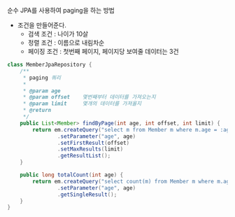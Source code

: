 순수 JPA를 사용하여 paging을 하는 방법
- 조건을 만들어준다.
  - 검색 조건 : 나이가 10살
  - 정렬 조건 : 이름으로 내림차순
  - 페이징 조건 : 첫번째 페이지, 페이지당 보여줄 데이터는 3건


```java
class MemberJpaRepository {
    /**
     * paging 쿼리
     *
     * @param age
     * @param offset    몇번째부터 데이터를 가져오는지
     * @param limit     몇개의 데이터를 가져올지
     * @return
     */
    public List<Member> findByPage(int age, int offset, int limit) {
        return em.createQuery("select m from Member m where m.age = :age order by m.username desc")
                .setParameter("age", age)
                .setFirstResult(offset)
                .setMaxResults(limit)
                .getResultList();
    }

    public long totalCount(int age) {
        return em.createQuery("select count(m) from Member m where m.age = :age", Long.class)
                .setParameter("age", age)
                .getSingleResult();
    }
}
```